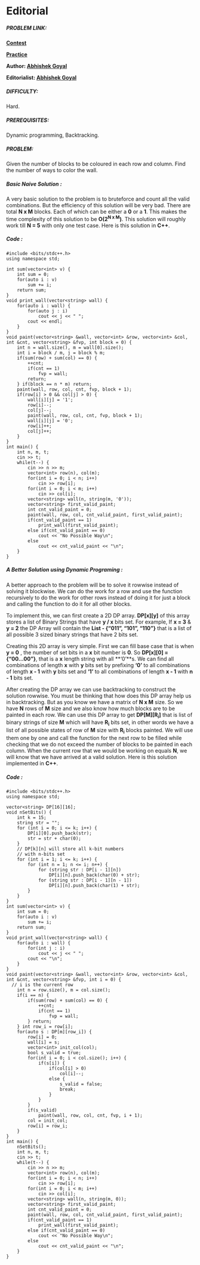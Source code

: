 # **Editorial**


##### **PROBLEM LINK:**

**[Contest](https://hack.codingblocks.com/contests/c/967/2347)**

**[Practice](https://hack.codingblocks.com/practice/p/406/2347)**

**Author: [Abhishek Goyal](https://www.hackerrank.com/Abhishek_G0YAL)**

**Editorialist: [Abhishek Goyal](https://www.hackerrank.com/Abhishek_G0YAL)**


##### **DIFFICULTY:**

Hard.


##### **PREREQUISITES:**

Dynamic programming, Backtracking.


##### **PROBLEM:**

Given the number of blocks to be coloured in each row and column. Find the number of ways to color the wall.


##### **Basic Naive Solution :**

A very basic solution to the problem is to bruteforce and count all the valid combinations. But the efficiency of this solution will be very bad. There are total **N x M** blocks. Each of which can be either a **0** or a **1**. This makes the time complexity of this solution to be **O(2<sup>N x M</sup>)**. This solution will roughly work till **N = 5** with only one test case. Here is this solution in **C++**.


##### **Code :**
    #include <bits/stdc++.h>
    using namespace std;

    int sum(vector<int> v) {
        int sum = 0;
        for(auto i : v)
            sum += i;
        return sum;
    }
    void print_wall(vector<string> wall) {
        for(auto i : wall) {
            for(auto j : i)
                cout << j << " ";
            cout << endl;
        }
    }
    void paint(vector<string> &wall, vector<int> &row, vector<int> &col, int &cnt, vector<string> &fvp, int block = 0) {
        int n = wall.size(), m = wall[0].size();
        int i = block / m, j = block % m;
        if(sum(row) + sum(col) == 0) {
            ++cnt;
            if(cnt == 1)
                fvp = wall;
            return;
        } if(block == n * m) return;
        paint(wall, row, col, cnt, fvp, block + 1);
        if(row[i] > 0 && col[j] > 0) {
            wall[i][j] = '1';
            row[i]--;
            col[j]--;
            paint(wall, row, col, cnt, fvp, block + 1);
            wall[i][j] = '0';
            row[i]++;
            col[j]++;
        }
    }
    int main() {
        int n, m, t;
        cin >> t;
        while(t--) {
            cin >> n >> m;
            vector<int> row(n), col(m);
            for(int i = 0; i < n; i++)
                cin >> row[i];
            for(int i = 0; i < m; i++)
                cin >> col[i];
            vector<string> wall(n, string(m, '0'));
            vector<string> first_valid_paint;
            int cnt_valid_paint = 0;
            paint(wall, row, col, cnt_valid_paint, first_valid_paint);
            if(cnt_valid_paint == 1)
                print_wall(first_valid_paint);
            else if(cnt_valid_paint == 0)
                cout << "No Possible Way\n";
            else
                cout << cnt_valid_paint << "\n";
        }
    }
##### **A Better Solution using Dynamic Programing :**

A better approach to the problem will be to solve it rowwise instead of solving it blockwise. We can do the work for a row and use the function recursively to do the work for other rows instead of doing it for just a block and calling the function to do it for all other blocks.

To implement this, we can first create a 2D DP array. **DP[x][y]** of this array stores a list of Binary Strings that have **y / x** bits set. For example, If **x = 3** & **y = 2** the DP Array will contain the **List - {“011”, “101”, “110”}** that is a list of all possible 3 sized binary strings that have 2 bits set. 

Creating this 2D array is very simple. First we can fill base case that is when **y = 0** , the number of set bits in a **x** bit number is **0**. So **DP[x][0] = {“00...00”}**, that is a **x** length string with all **‘0’**s. We can find all combinations of length **x** with **y** bits set by prefixing **‘0’** to all combinations of length **x - 1** with **y** bits set and **‘1’** to all combinations of length **x - 1** with **n - 1** bits set. 

After creating the DP array we can use backtracking to construct the solution rowwise. You must be thinking that how does this DP array help us in backtracking. But as you know we have a matrix of **N x M** size. So we have **N** rows of **M** size and we also know how much blocks are to be painted in each row. We can use this DP array to get **DP[M][R<sub>i</sub>]** that is list of binary strings of size **M** which will have **R<sub>i</sub>** bits set, in other words we have a list of all possible states of row of **M** size with **R<sub>i</sub>** blocks painted. We will use them one by one and call the function for the next row to be filled while checking that we do not exceed the number of blocks to be painted in each column. When the current row that we would be working on equals **N**, we will know that we have arrived at a valid solution. Here is this solution implemented in **C++**.


##### **Code :**
    #include <bits/stdc++.h>
    using namespace std;
    
    vector<string> DP[16][16];
    void nSetBits() {
        int k = 15;
        string str = "";
        for (int i = 0; i <= k; i++) {
            DP[i][0].push_back(str);
            str = str + char(0);
        }
        // DP[k][n] will store all k-bit numbers
        // with n-bits set
        for (int i = 1; i <= k; i++) {
            for (int n = 1; n <= i; n++) {
                for (string str : DP[i - 1][n])
                    DP[i][n].push_back(char(0) + str);
                for (string str : DP[i - 1][n - 1])
                    DP[i][n].push_back(char(1) + str);
            }
        }
    }
    int sum(vector<int> v) {
        int sum = 0;
        for(auto i : v)
            sum += i;
        return sum;
    }
    void print_wall(vector<string> wall) {
        for(auto i : wall) {
            for(int j : i)
                cout << j << " ";
            cout << "\n";
        }
    }
    void paint(vector<string> &wall, vector<int> &row, vector<int> &col, int &cnt, vector<string> &fvp, int i = 0) {
      // i is the current row
        int n = row.size(), m = col.size();
        if(i == n) {
            if(sum(row) + sum(col) == 0) {
                ++cnt;
                if(cnt == 1)
                    fvp = wall;
            } return;
        } int row_i = row[i];
        for(auto s : DP[m][row_i]) {
            row[i] = 0;
            wall[i] = s;
            vector<int> init_col(col);
            bool s_valid = true;
            for(int i = 0; i < col.size(); i++) {
                if(s[i]) {
                    if(col[i] > 0)
                        col[i]--;
                    else {
                        s_valid = false;
                        break;
                    }
                }
            }
            if(s_valid)
                paint(wall, row, col, cnt, fvp, i + 1);
            col = init_col;
            row[i] = row_i;
        }
    }
    int main() {
        nSetBits();
        int n, m, t;
        cin >> t;
        while(t--) {
            cin >> n >> m;
            vector<int> row(n), col(m);
            for(int i = 0; i < n; i++)
                cin >> row[i];
            for(int i = 0; i < m; i++)
                cin >> col[i];
            vector<string> wall(n, string(m, 0));
            vector<string> first_valid_paint;
            int cnt_valid_paint = 0;
            paint(wall, row, col, cnt_valid_paint, first_valid_paint);
            if(cnt_valid_paint == 1)
                print_wall(first_valid_paint);
            else if(cnt_valid_paint == 0)
                cout << "No Possible Way\n";
            else
                cout << cnt_valid_paint << "\n";
        }
    }